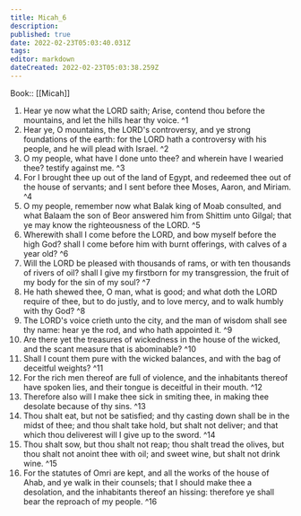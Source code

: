 ```yaml
---
title: Micah_6
description: 
published: true
date: 2022-02-23T05:03:40.031Z
tags: 
editor: markdown
dateCreated: 2022-02-23T05:03:38.259Z
---
```


 Book:: [[Micah]]
 1. Hear ye now what the LORD saith; Arise, contend thou before the mountains, and let the hills hear thy voice. ^1
 2. Hear ye, O mountains, the LORD's controversy, and ye strong foundations of the earth: for the LORD hath a controversy with his people, and he will plead with Israel. ^2
 3. O my people, what have I done unto thee? and wherein have I wearied thee? testify against me. ^3
 4. For I brought thee up out of the land of Egypt, and redeemed thee out of the house of servants; and I sent before thee Moses, Aaron, and Miriam. ^4
 5. O my people, remember now what Balak king of Moab consulted, and what Balaam the son of Beor answered him from Shittim unto Gilgal; that ye may know the righteousness of the LORD. ^5
 6. Wherewith shall I come before the LORD, and bow myself before the high God? shall I come before him with burnt offerings, with calves of a year old? ^6
 7. Will the LORD be pleased with thousands of rams, or with ten thousands of rivers of oil? shall I give my firstborn for my transgression, the fruit of my body for the sin of my soul? ^7
 8. He hath shewed thee, O man, what is good; and what doth the LORD require of thee, but to do justly, and to love mercy, and to walk humbly with thy God? ^8
 9. The LORD's voice crieth unto the city, and the man of wisdom shall see thy name: hear ye the rod, and who hath appointed it. ^9
 10. Are there yet the treasures of wickedness in the house of the wicked, and the scant measure that is abominable? ^10
 11. Shall I count them pure with the wicked balances, and with the bag of deceitful weights? ^11
 12. For the rich men thereof are full of violence, and the inhabitants thereof have spoken lies, and their tongue is deceitful in their mouth. ^12
 13. Therefore also will I make thee sick in smiting thee, in making thee desolate because of thy sins. ^13
 14. Thou shalt eat, but not be satisfied; and thy casting down shall be in the midst of thee; and thou shalt take hold, but shalt not deliver; and that which thou deliverest will I give up to the sword. ^14
 15. Thou shalt sow, but thou shalt not reap; thou shalt tread the olives, but thou shalt not anoint thee with oil; and sweet wine, but shalt not drink wine. ^15
 16. For the statutes of Omri are kept, and all the works of the house of Ahab, and ye walk in their counsels; that I should make thee a desolation, and the inhabitants thereof an hissing: therefore ye shall bear the reproach of my people. ^16
